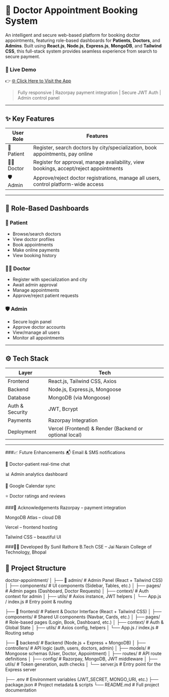 # 🏥 Doctor Appointment Booking System

An intelligent and secure web-based platform for booking doctor appointments, featuring role-based dashboards for **Patients**, **Doctors**, and **Admins**. Built using **React.js**, **Node.js**, **Express.js**, **MongoDB**, and **Tailwind CSS**, this full-stack system provides seamless experience from search to secure payment.

### 🚀 Live Demo  
👉 [🌐 Click Here to Visit the App](https://doctor-appointment-system-wyby.vercel.app)  
> Fully responsive | Razorpay payment integration | Secure JWT Auth | Admin control panel

---

## ✨ Key Features

| User Role   | Features |
|-------------|----------|
| 👤 Patient  | Register, search doctors by city/specialization, book appointments, pay online |
| 👨‍⚕️ Doctor | Register for approval, manage availability, view bookings, accept/reject appointments |
| 🛡️ Admin    | Approve/reject doctor registrations, manage all users, control platform-wide access |

---

## 🔐 Role-Based Dashboards

### 👤 Patient
- Browse/search doctors
- View doctor profiles
- Book appointments
- Make online payments
- View booking history

### 👨‍⚕️ Doctor
- Register with specialization and city
- Await admin approval
- Manage appointments
- Approve/reject patient requests

### 🛡️ Admin
- Secure login panel
- Approve doctor accounts
- View/manage all users
- Monitor all appointments

---

## ⚙️ Tech Stack

| Layer         | Tech |
|---------------|------|
| Frontend      | React.js, Tailwind CSS, Axios |
| Backend       | Node.js, Express.js, Mongoose |
| Database      | MongoDB (via Mongoose) |
| Auth & Security | JWT, Bcrypt |
| Payments      | Razorpay Integration |
| Deployment    | Vercel (Frontend) & Render (Backend or optional local) |

---
###📈 Future Enhancements
📬 Email & SMS notifications

💬 Doctor-patient real-time chat

📊 Admin analytics dashboard

📅 Google Calendar sync

⭐ Doctor ratings and reviews

###🙌 Acknowledgements
Razorpay – payment integration

MongoDB Atlas – cloud DB

Vercel – frontend hosting

Tailwind CSS – beautiful UI

###👨‍💻 Developed By
Sunil Rathore
B.Tech CSE – Jai Narain College of Technology, Bhopal

## 📁 Project Structure
doctor-appointment/
│
├── 📁 admin/ # Admin Panel (React + Tailwind CSS)
│ ├── components/ # UI components (Sidebar, Tables, etc.)
│ ├── pages/ # Admin pages (Dashboard, Doctor Requests)
│ ├── context/ # Auth context for admin
│ ├── utils/ # Axios instance, JWT helpers
│ └── App.js / index.js # Entry point & routing

├── 📁 frontend/ # Patient & Doctor Interface (React + Tailwind CSS)
│ ├── components/ # Shared UI components (Navbar, Cards, etc.)
│ ├── pages/ # Role-based pages (Login, Book, Dashboard, etc.)
│ ├── context/ # Auth & Global State
│ ├── utils/ # Axios config, helpers
│ └── App.js / index.js # Routing setup

├── 📁 backend/ # Backend (Node.js + Express + MongoDB)
│ ├── controllers/ # API logic (auth, users, doctors, admin)
│ ├── models/ # Mongoose schemas (User, Doctor, Appointment)
│ ├── routes/ # API route definitions
│ ├── config/ # Razorpay, MongoDB, JWT middleware
│ ├── utils/ # Token generation, auth checks
│ └── server.js # Entry point for the Express server

├── .env # Environment variables (JWT_SECRET, MONGO_URI, etc.)
├── package.json # Project metadata & scripts
└── README.md # Full project documentation



